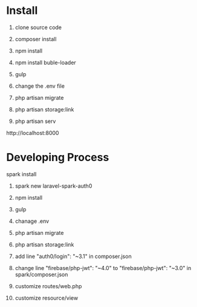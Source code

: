 
# Install

1. clone source code

2. composer install

3. npm install

4. npm install buble-loader

5. gulp
 
6. change the .env file 

7. php artisan migrate

8. php artisan storage:link

9. php artisan serv
 
http://localhost:8000
 

# Developing Process

spark install

1. spark new laravel-spark-auth0

2. npm install

3. gulp

4. chanage .env

5. php artisan migrate
 
6. php artisan storage:link

7. add line "auth0/login": "~3.1" in composer.json

8. change line "firebase/php-jwt": "~4.0" to "firebase/php-jwt": "~3.0" in spark/composer.json

9. customize routes/web.php

10. customize resource/view
